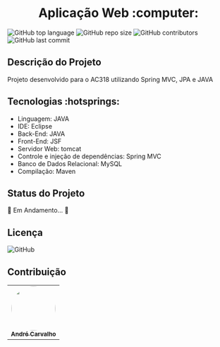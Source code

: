 <h1 align = "center"> Aplicação Web :computer: </h1>

![GitHub top language](https://img.shields.io/github/languages/top/carolfons/AC318)
<img alt="GitHub repo size" src="https://img.shields.io/github/repo-size/carolfons/AC318"> 
<img alt="GitHub contributors" src="https://img.shields.io/github/contributors/carolfons/AC318">
<img alt="GitHub last commit" src="https://img.shields.io/github/last-commit/carolfons/AC318">


<h2> Descrição do Projeto </h2>
<p> Projeto desenvolvido para o AC318 utilizando Spring MVC, JPA e JAVA</P>

<h2> Tecnologias :hotsprings: </h2>
  <ul>
  <li> Linguagem: JAVA</li>
  <li> IDE: Eclipse </li>
  <li> Back-End: JAVA </li>
  <li> Front-End: JSF </li>
  <li> Servidor Web: tomcat </li>
  <li> Controle e injeção de dependências: Spring MVC </li>
  <li> Banco de Dados Relacional: MySQL </li>
  <li> Compilação: Maven </li>
  </ul>
  
 <h2> Status do Projeto </h2>
 <p> 🚧 Em Andamento... 🚧</p>
 
 <h2> Licença </h2>
<img alt="GitHub" src="https://img.shields.io/github/license/carolfons/AC318">
 
 <h2> Contribuição </h2>
 <table>
  <tr>
    <td align="center"><a href="https://github.com/andreltcarvalho"><img style="border-radius: 50%;" src="https://avatars0.githubusercontent.com/u/53447567?s=460&v=4" width="100px;" alt=""/><br /><sub><b>André Carvalho</b></sub></a><br /></td>
    
